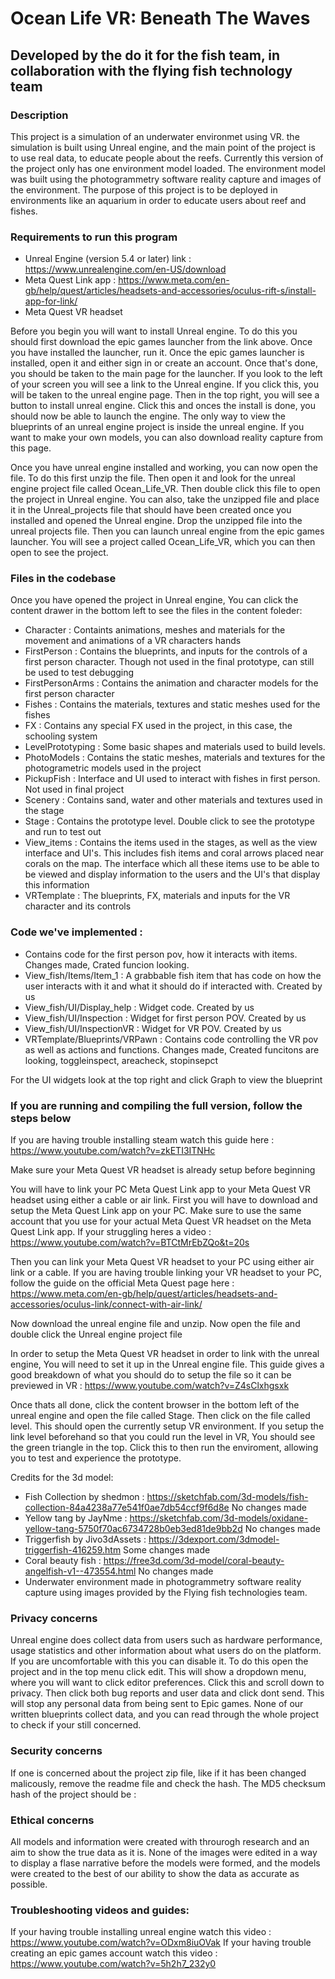 # Ocean Life VR: Beneath The Waves
## Developed by the do it for the fish team, in collaboration with the flying fish technology team

### Description 
This project is a simulation of an underwater environmet using VR. the simulation is built using Unreal engine, and the main point of the project is to use real data, to educate people about the reefs. Currently this version of the project only has one environment model loaded. The environment model was built using the photogrammetry software reality capture and images of the environment. The purpose of this project is to be deployed in environments like an aquarium in order to educate users about reef and fishes.

### Requirements to run this program
- Unreal Engine (version 5.4 or later) link : https://www.unrealengine.com/en-US/download
- Meta Quest Link app : https://www.meta.com/en-gb/help/quest/articles/headsets-and-accessories/oculus-rift-s/install-app-for-link/
- Meta Quest VR headset

Before you begin you will want to install Unreal engine. To do this you should first download the epic games launcher from the link above. Once you have installed the launcher, run it. Once the epic games 
launcher is installed, open it and either sign in or create an account. Once that's done, you should be taken to the main page for the launcher. If you look to the left of your screen you will see a link to the Unreal engine. If you click this, you will be taken to the unreal engine page. Then in the top right, you will see a button to install unreal engine. Click this and onces the install is done, you should now be able to launch the engine. The only way to view the blueprints of an unreal engine project is inside the unreal engine. If you want to make your own models, you can also download reality capture from this page. 

Once you have unreal engine installed and working, you can now open the file. To do this first unzip the file. Then open it and look for the unreal engine project file called Ocean_Life_VR. Then double click this file to open the project in Unreal engine. You can also, take the unzipped file and place it in the Unreal_projects file that should have been created once you installed and opened the Unreal engine. Drop the unzipped file into the unreal projects file. Then you can launch unreal engine from the epic games launcher. You will see a project called Ocean_Life_VR, which you can then open to see the project.

### Files in the codebase
Once you have opened the project in Unreal engine, You can click the content drawer in the bottom left to see the files in the content foleder: 
- Character : Containts animations, meshes and materials for the movement and animations of a VR characters hands 
- FirstPerson : Contains the blueprints, and inputs for the controls of a first person character. Though not used in the final prototype, can still be used to test debugging
- FirstPersonArms : Contains the animation and character models for the first person character
- Fishes : Contains the materials, textures and static meshes used for the fishes
- FX : Contains any special FX used in the project, in this case, the schooling system
- LevelPrototyping : Some basic shapes and materials used to build levels.
- PhotoModels : Contains the static meshes, materials and textures for the photogrametric models used in the project
- PickupFish : Interface and UI used to interact with fishes in first person. Not used in final project
- Scenery : Contains sand, water and other materials and textures used in the stage
- Stage : Contains the prototype level. Double click to see the prototype and run to test out
- View_items : Contains the items used in the stages, as well as the view interface and UI's. This includes fish items and coral arrows placed near corals on the map. The interface which all these items use to be able to be viewed and display information to the users and the UI's that display this information
- VRTemplate : The blueprints, FX, materials and inputs for the VR character and its controls

### Code we've implemented : 
- Contains code for the first person pov, how it interacts with items. Changes made, Crated funcion looking. 
- View_fish/Items/Item_1 : A grabbable fish item that has code on how the user interacts with it and what it should do if interacted with. Created by us
- View_fish/UI/Display_help : Widget code. Created by us
- View_fish/UI/Inspection : Widget for first person POV. Created by us
- View_fish/UI/InspectionVR : Widget for VR POV. Created by us
- VRTemplate/Blueprints/VRPawn : Contains code controlling the VR pov as well as actions and functions. Changes made, Created funcitons are looking, toggleinspect, areacheck, stopinsepct

For the UI widgets look at the top right and click Graph to view the blueprint

### If you are running and compiling the full version, follow the steps below
If you are having trouble installing steam watch this guide here : https://www.youtube.com/watch?v=zkETI3ITNHc

Make sure your Meta Quest VR headset is already setup before beginning

You will have to link your PC Meta Quest Link app to your Meta Quest VR headset using either a cable or air link. First you will have to download and setup the Meta Quest Link app on your PC. Make sure to use the same account that you use for your actual Meta Quest VR headset on the Meta Quest Link app. If your struggling heres a video : https://www.youtube.com/watch?v=BTCtMrEbZQo&t=20s

Then you can link your Meta Quest VR headset to your PC using either air link or a cable. If you are having trouble linking your VR headset to your PC, follow the guide on the official Meta Quest page here : https://www.meta.com/en-gb/help/quest/articles/headsets-and-accessories/oculus-link/connect-with-air-link/

Now download the unreal engine file and unzip. Now open the file and double click the Unreal engine project file

In order to setup the Meta Quest VR headset in order to link with the unreal engine, You will need to set it up in the Unreal engine file. This guide gives a good breakdown of what you should do to setup the file so it can be previewed in VR : https://www.youtube.com/watch?v=Z4sClxhgsxk

Once thats all done, click the content browser in the bottom left of the unreal engine and open the file called Stage. Then click on the file called level. This should open the currently setup VR environment. If you setup the link level beforehand so that you could run the level in VR, You should see the green triangle in the top. Click this to then run the enviroment, allowing you to test and experience the prototype.

Credits for the 3d model: 
- Fish Collection by shedmon : https://sketchfab.com/3d-models/fish-collection-84a4238a77e541f0ae7db54ccf9f6d8e No changes made
- Yellow tang by JayNme : https://sketchfab.com/3d-models/oxidane-yellow-tang-5750f70ac6734728b0eb3ed81de9bb2d No changes made
- Triggerfish by Jivo3dAssets : https://3dexport.com/3dmodel-triggerfish-416259.htm Some changes made
- Coral beauty fish : https://free3d.com/3d-model/coral-beauty-angelfish-v1--473554.html No changes made
- Underwater environment made in photogrammetry software reality capture using images provided by the Flying fish technologies team. 

### Privacy concerns
Unreal engine does collect data from users such as hardware performance, usage statistics and other information about what users do on the platform. If you are uncomfortable with this you can disable it. To do this open the project and in the top menu click edit. This will show a dropdown menu, where you will want to click editor preferences. Click this and scroll down to privacy. Then click both bug reports and user data and click dont send. This will stop any personal data from being sent to Epic games. None of our written blueprints collect data, and you can read through the whole project to check if your still concerned.

### Security concerns
If one is concerned about the project zip file, like if it has been changed malicously, remove the readme file and check the hash. The MD5 checksum hash of the project should be : 

### Ethical concerns
All models and information were created with throurogh research and an aim to show the true data as it is. None of the images were edited in a way to display a flase narrative before the models were formed, and the models were created to the best of our ability to show the data as accurate as possible. 

### Troubleshooting videos and guides:
If your having trouble installing unreal engine watch this video : https://www.youtube.com/watch?v=ODxm8iuOVak
If your having trouble creating an epic games account watch this video : https://www.youtube.com/watch?v=5h2h7_232y0
